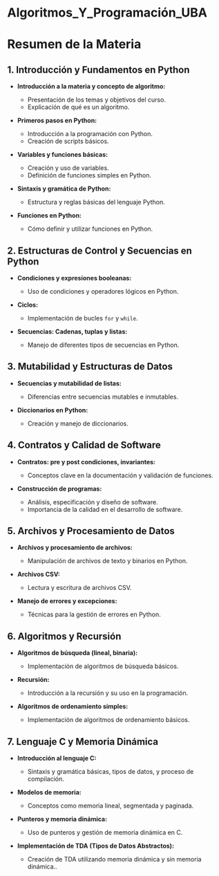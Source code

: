 # Algoritmos_Y_Programación_UBA

# Resumen de la Materia

## 1. Introducción y Fundamentos en Python
- **Introducción a la materia y concepto de algoritmo:** 
  - Presentación de los temas y objetivos del curso.
  - Explicación de qué es un algoritmo.

- **Primeros pasos en Python:** 
  - Introducción a la programación con Python.
  - Creación de scripts básicos.

- **Variables y funciones básicas:** 
  - Creación y uso de variables.
  - Definición de funciones simples en Python.

- **Sintaxis y gramática de Python:** 
  - Estructura y reglas básicas del lenguaje Python.

- **Funciones en Python:** 
  - Cómo definir y utilizar funciones en Python.

## 2. Estructuras de Control y Secuencias en Python
- **Condiciones y expresiones booleanas:** 
  - Uso de condiciones y operadores lógicos en Python.

- **Ciclos:** 
  - Implementación de bucles `for` y `while`.

- **Secuencias: Cadenas, tuplas y listas:** 
  - Manejo de diferentes tipos de secuencias en Python.

## 3. Mutabilidad y Estructuras de Datos
- **Secuencias y mutabilidad de listas:** 
  - Diferencias entre secuencias mutables e inmutables.

- **Diccionarios en Python:** 
  - Creación y manejo de diccionarios.

## 4. Contratos y Calidad de Software
- **Contratos: pre y post condiciones, invariantes:** 
  - Conceptos clave en la documentación y validación de funciones.

- **Construcción de programas:** 
  - Análisis, especificación y diseño de software.
  - Importancia de la calidad en el desarrollo de software.

## 5. Archivos y Procesamiento de Datos
- **Archivos y procesamiento de archivos:** 
  - Manipulación de archivos de texto y binarios en Python.

- **Archivos CSV:** 
  - Lectura y escritura de archivos CSV.

- **Manejo de errores y excepciones:** 
  - Técnicas para la gestión de errores en Python.

## 6. Algoritmos y Recursión
- **Algoritmos de búsqueda (lineal, binaria):** 
  - Implementación de algoritmos de búsqueda básicos.

- **Recursión:** 
  - Introducción a la recursión y su uso en la programación.

- **Algoritmos de ordenamiento simples:** 
  - Implementación de algoritmos de ordenamiento básicos.

## 7. Lenguaje C y Memoria Dinámica
- **Introducción al lenguaje C:** 
  - Sintaxis y gramática básicas, tipos de datos, y proceso de compilación.

- **Modelos de memoria:** 
  - Conceptos como memoria lineal, segmentada y paginada.

- **Punteros y memoria dinámica:** 
  - Uso de punteros y gestión de memoria dinámica en C.

- **Implementación de TDA (Tipos de Datos Abstractos):** 
  - Creación de TDA utilizando memoria dinámica y sin memoria dinámica..
